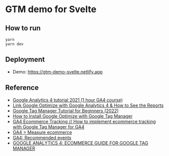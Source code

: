 # GTM demo for Svelte

## How to run

```
yarn
yarn dev
```

## Deployment

* Demo: https://gtm-demo-svelte.netlify.app

## Reference

* [Google Analytics 4 tutorial 2021 (1 hour GA4 course)](https://www.youtube.com/watch?v=QfUSKYJz5QE)
* [Link Google Optimize with Google Analytics 4 & How to See the Reports](https://youtu.be/ufczfAZGUjM)
* [Google Tag Manager Tutorial for Beginners (2022)](https://youtu.be/u_x5lVJMKZ0)
* [How to Install Google Optimize with Google Tag Manager](https://youtu.be/wip8T__eTBw)
* [GA4 Ecommerce Tracking // How to implement ecommerce tracking with Google Tag Manager for GA4](https://youtu.be/2mNZQV7wFFo)
* [GA4 > Measure ecommerce](https://developers.google.com/analytics/devguides/collection/ga4/ecommerce?client_type=gtm)
* [GA4: Recommended events](https://support.google.com/analytics/answer/9267735)
* [GOOGLE ANALYTICS 4: ECOMMERCE GUIDE FOR GOOGLE TAG MANAGER](https://www.simoahava.com/analytics/google-analytics-4-ecommerce-guide-google-tag-manager/)